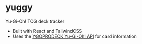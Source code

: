 # yuggy
Yu-Gi-Oh! TCG deck tracker

* Built with React and TailwindCSS
* Uses the [YGOPRODECK Yu-Gi-Oh! API](https://db.ygoprodeck.com/api-guide/) for card information